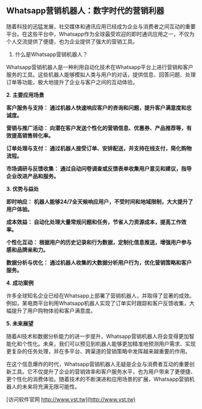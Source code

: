 ## **Whatsapp营销机器人：数字时代的营销利器**

随着科技的迅猛发展，社交媒体和通讯应用已经成为企业与消费者之间互动的重要平台。在这些平台中，Whatsapp作为全球最受欢迎的即时通讯应用之一，不仅为个人交流提供了便捷，也为企业提供了强大的营销工具。

1. 什么是Whatsapp营销机器人？

Whatsapp营销机器人是一种利用自动化技术在Whatsapp平台上进行营销和客户服务的工具。这些机器人能够模拟人类与用户的对话，提供信息、回答问题、处理订单等功能，极大地提升了企业与客户之间的互动体验。

**2. 主要应用场景**

**客户服务与支持： 通过机器人快速响应客户的咨询和问题，提升客户满意度和忠诚度。**

**营销与推广活动： 向潜在客户发送个性化的营销信息、优惠券、产品推荐等，有效提高销售转化率。**

**订单处理与支付： 通过机器人接受订单、安排配送，并支持在线支付，简化购物流程。**

**市场调研与反馈收集： 通过自动问卷调查或反馈表单收集用户意见和建议，指导企业改进产品和服务。**

**3. 优势与益处**

**即时响应： 机器人能够24/7全天候响应用户，不受时间和地域限制，大大提升了用户体验。**

**成本效益： 自动化处理大量常规问题和任务，节省人力资源成本，提高工作效率。**

**个性化互动： 根据用户的历史记录和行为数据，定制化信息推送，增强用户参与感和品牌亲和力。**

**数据分析与优化： 通过机器人收集的大数据分析用户行为，优化营销策略和客户服务。**

**4. 成功案例**

许多全球知名企业已经在Whatsapp上部署了营销机器人，并取得了显著的成效。例如，某电商平台利用Whatsapp机器人实现了订单实时跟踪和客户反馈收集，大幅提升了用户购物体验和客户满意度。

**5. 未来展望**

随着AI技术和数据分析能力的进一步提升，Whatsapp营销机器人将会变得更加智能化和个性化。未来，我们可以预见到机器人能够更加精准地预测用户需求、实现更复杂的任务处理，并在多平台、跨渠道的营销策略中发挥越来越重要的作用。

在这个信息爆炸的时代，Whatsapp营销机器人无疑是企业与消费者互动的重要创新工具。它不仅提升了企业的营销效率和客户服务水平，也为用户带来了更便捷、更个性化的消费体验。随着技术的不断演进和应用场景的扩展，Whatsapp营销机器人的未来将充满无限可能性。


[访问软件官网 http://www.vst.tw](http://www.vst.tw)
